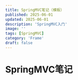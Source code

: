 ```yaml
---
title: SpringMVC笔记（模板）
published: 2025-06-01
updated: 2025-06-01
description: 'SpringMVC入门'
image: ''
tags: [SpringMVC]
category: 'Frame'
draft: false 
---
```


# SpringMVC笔记

